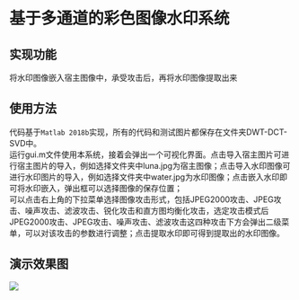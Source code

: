 # 基于多通道的彩色图像水印系统<br>
## 实现功能
  将水印图像嵌入宿主图像中，承受攻击后，再将水印图像提取出来
## 使用方法
  代码基于`Matlab 2018b`实现，所有的代码和测试图片都保存在文件夹DWT-DCT-SVD中。<br>运行gui.m文件使用本系统，接着会弹出一个可视化界面。点击导入宿主图片可进行宿主图片的导入，例如选择文件夹中luna.jpg为宿主图像；点击导入水印图像可进行水印图片的导入，例如选择文件夹中water.jpg为水印图像；点击嵌入水印即可将水印嵌入，弹出框可以选择图像的保存位置；<br>可以点击右上角的下拉菜单选择图像攻击形式，包括JPEG2000攻击、JPEG攻击、噪声攻击、滤波攻击、锐化攻击和直方图均衡化攻击，选定攻击模式后JPEG2000攻击、JPEG攻击、噪声攻击、滤波攻击这四种攻击下方会弹出二级菜单，可以对该攻击的参数进行调整；点击提取水印即可得到提取出的水印图像。
## 演示效果图
![](https://github.com/houyuhang0902/DWT-DCT-SVD/raw/master/sun.jpg) 
